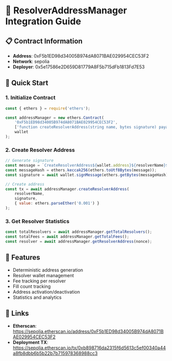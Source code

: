 # 🔧 ResolverAddressManager Integration Guide

## 📋 Contract Information
- **Address**: 0xF5b1ED98d34005B974dA8071BAE029954CEC53F2
- **Network**: sepolia
- **Deployer**: 0x5e17586e2D659D81779A8F5b715dFb1813Fd7E53

## 🚀 Quick Start

### 1. Initialize Contract
```javascript
const { ethers } = require('ethers');

const addressManager = new ethers.Contract(
    '0xF5b1ED98d34005B974dA8071BAE029954CEC53F2',
    ['function createResolverAddress(string name, bytes signature) payable returns (address)'],
    wallet
);
```

### 2. Create Resolver Address
```javascript
// Generate signature
const message = `CreateResolverAddress${wallet.address}${resolverName}${nonce}`;
const messageHash = ethers.keccak256(ethers.toUtf8Bytes(message));
const signature = await wallet.signMessage(ethers.getBytes(messageHash));

// Create address
const tx = await addressManager.createResolverAddress(
    resolverName,
    signature,
    { value: ethers.parseEther('0.001') }
);
```

### 3. Get Resolver Statistics
```javascript
const totalResolvers = await addressManager.getTotalResolvers();
const totalFees = await addressManager.getTotalFees();
const resolver = await addressManager.getResolverAddress(nonce);
```

## 🎯 Features
- Deterministic address generation
- Resolver wallet management
- Fee tracking per resolver
- Fill count tracking
- Address activation/deactivation
- Statistics and analytics

## 🔗 Links
- **Etherscan**: https://sepolia.etherscan.io/address/0xF5b1ED98d34005B974dA8071BAE029954CEC53F2
- **Deployment TX**: https://sepolia.etherscan.io/tx/0xb898716da2315f6d5613c5ef00340a44a8fb8dbb6b5b22b7b715978368988cc3
